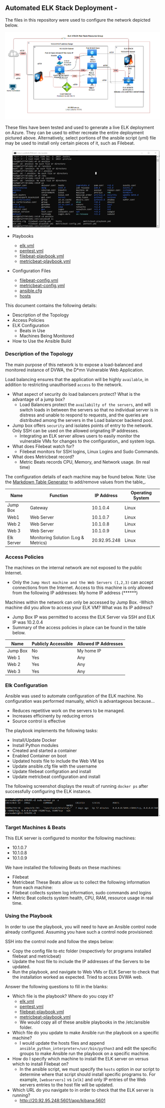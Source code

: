 ## Automated ELK Stack Deployment -

The files in this repository were used to configure the network depicted below.

![TODO: Update the path with the name of your diagram](Diagrams/cloud-diagram.png)

These files have been tested and used to generate a live ELK deployment on Azure. They can be used to either recreate the entire deployment pictured above. Alternatively, select portions of the ansbile script (yml) file may be used to install only certain pieces of it, such as Filebeat.

- ![Screenshot of playbook](Diagrams/Ansible_Folder_Screenshot.jpg)

- Playbooks
  - [elk.yml](Ansible/elk.yml)
  - [pentest.yml](Ansible/pentest.yml)
  - [filebeat-playbook.yml](Ansible/filebeat-playbook.yml)
  - [metricbeat-playbook.yml](Ansible/metricbeat-playbook.yml)

  
- Configuration Files
  - [filebeat-config.yml](Ansible/filebeat-config.yml)
  - [metricbeat-config.yml](Ansible/metricbeat-config.yml)
  - [ansible.cfg](Ansible/ansible.cfg)
  - [hosts](Ansible/hosts.txt)

This document contains the following details:
- Description of the Topology
- Access Policies
- ELK Configuration
  - Beats in Use
  - Machines Being Monitored
- How to Use the Ansible Build


### Description of the Topology

The main purpose of this network is to expose a load-balanced and monitored instance of DVWA, the D*mn Vulnerable Web Application.

Load balancing ensures that the application will be highly `available`, in addition to restricting unauthorised `access` to the network.
- What aspect of security do load balancers protect? What is the advantage of a jump box?
  - Load Balancers protect the `availabilty of the servers`, and will switch loads in between the servers so that no individual server is in distress and unable to respond to requests, and the queries are distributed among the servers in the Load balancer backend pool.
- Jump box offers `security` and isolates points of entry to the network. Only SSH can be used on the allowed orignating IP addresses.
  - Integrating an ELK server allows users to easily monitor the vulnerable VMs for changes to the configuration_ and system logs.
- What does Filebeat watch for?
  - Filebeat monitors for SSH logins, Linux Logins and Sudo Commands.
- What does Metricbeat record?
  - Metric Beats records CPU, Memory, and Network usage. (In real time)

The configuration details of each machine may be found below.
Note: Use the [Markdown Table Generator](http://www.tablesgenerator.com/markdown_tables) to add/remove values from the table_.

| Name     | Function | IP Address | Operating System |
|----------|----------|------------|------------------|
| Jump Box | Gateway  | 10.1.0.4   | Linux            |
| Web1  |      Web Server    |         10.1.0.7   |     Linux             |
|Web 2   |    Web Server      |        10.1.0.8         |   Linux          |
| Web 3   |   Web Server       |        10.1.0.9         |     Linux          |
| Elk Server   |   Monitoring Solution (Log & Metrics)       | 20.92.95.248           |   Linux               |

### Access Policies

The machines on the internal network are not exposed to the public Internet. 

- Only the `Jump Host machine and the Web Servers (1,2,3)` can accept connections from the Internet. Access to this machine is only allowed from the following IP addresses: My home IP address (******)


Machines within the network can only be accessed by Jump Box.
-Which machine did you allow to access your ELK VM? What was its IP address?
- Jump Box IP was permitted to access the ELK Server via SSH and ELK IP was 10.2.0.4
- Summary of the access policies in place can be found in the table below.

| Name     | Publicly Accessible | Allowed IP Addresses |
|----------|---------------------|----------------------|
| Jump Box | No             | My home IP|
|   Web 1       |      Yes               |         Any             |
|      Web 2    |       Yes              |           Any           |
|      Web 3   |        Yes             |         Any             |

### Elk Configuration

Ansible was used to automate configuration of the ELK machine. No configuration was performed manually, which is advantageous because...
- Reduces repetitive work on the servers to be managed.
- Increases efficinenty by reducing errors
- Source control is effective

The playbook implements the following tasks:
- Install/Update Docker
- Install Python modules
- Created and started a container
- Enabled Container on boot
- Updated hosts file to include the Web VM Ips
- Update ansible.cfg file with the username
- Update filebeat configration and install
- Update metricbeat configuration and install 

The following screenshot displays the result of running `docker ps` after successfully configuring the ELK instance.

![Docker-output](Diagrams/docker-output.PNG)

### Target Machines & Beats
This ELK server is configured to monitor the following machines:
- 10.1.0.7
- 10.1.0.8
- 10.1.0.9

We have installed the following Beats on these machines:
- Filebeat
- Metricbeat
These Beats allow us to collect the following information from each machine:
- Filebeat collects system log information, sudo commands and logins
- Metric Beat collects system health, CPU, RAM, resource usage in real time.

### Using the Playbook
In order to use the playbook, you will need to have an Ansible control node already configured. Assuming you have such a control node provisioned: 

SSH into the control node and follow the steps below:
- Copy the config file to etc folder (respectively for programs installed filebeat and metricbeat)
- Update the host file to include the IP addresses of the Servers to be updated.
- Run the playbook, and navigate to  Web VMs or ELK Server to check that the installation worked as expected. Tried to access DVWA web.

Answer the following questions to fill in the blanks:
- Which file is the playbook? Where do you copy it?
  - [elk.yml](Ansible/elk.yml)
  - [pentest.yml](Ansible/pentest.yml)
  - [filebeat-playbook.yml](Ansible/filebeat-playbook.yml)
  - [metricbeat-playbook.yml](Ansible/metricbeat-playbook.yml)
  - We would copy all of these ansible playbooks in the /etc/ansible folder.
- Which file do you update to make Ansible run the playbook on a specific machine?
  - I would update the hosts files and append `ansible_python_interpreter=/usr/bin/python3` and edit the specific groups to make Ansible run the playbook on a specific machine.
- How do I specify which machine to install the ELK server on versus which to install Filebeat on?
  - In the ansible script, we must specify the `hosts` option in our script to determine where that script should install specific programs to. For example, `[webservers]` vs `[elk]` and only IP entries of the Web servers entries to the host file  will be updated.
- Which URL do you navigate to in order to check that the ELK server is running?
  - http://20.92.95.248:5601/app/kibana:5601



